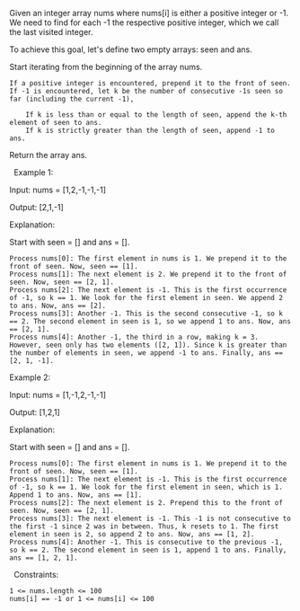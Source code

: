 Given an integer array nums where nums[i] is either a positive integer or -1. We need to find for each -1 the respective positive integer, which we call the last visited integer.

To achieve this goal, let's define two empty arrays: seen and ans.

Start iterating from the beginning of the array nums.


	If a positive integer is encountered, prepend it to the front of seen.
	If -1 is encountered, let k be the number of consecutive -1s seen so far (including the current -1),
	
		If k is less than or equal to the length of seen, append the k-th element of seen to ans.
		If k is strictly greater than the length of seen, append -1 to ans.
	
	


Return the array ans.

 
Example 1:


Input: nums = [1,2,-1,-1,-1]

Output: [2,1,-1]

Explanation:

Start with seen = [] and ans = [].


	Process nums[0]: The first element in nums is 1. We prepend it to the front of seen. Now, seen == [1].
	Process nums[1]: The next element is 2. We prepend it to the front of seen. Now, seen == [2, 1].
	Process nums[2]: The next element is -1. This is the first occurrence of -1, so k == 1. We look for the first element in seen. We append 2 to ans. Now, ans == [2].
	Process nums[3]: Another -1. This is the second consecutive -1, so k == 2. The second element in seen is 1, so we append 1 to ans. Now, ans == [2, 1].
	Process nums[4]: Another -1, the third in a row, making k = 3. However, seen only has two elements ([2, 1]). Since k is greater than the number of elements in seen, we append -1 to ans. Finally, ans == [2, 1, -1].



Example 2:


Input: nums = [1,-1,2,-1,-1]

Output: [1,2,1]

Explanation:

Start with seen = [] and ans = [].


	Process nums[0]: The first element in nums is 1. We prepend it to the front of seen. Now, seen == [1].
	Process nums[1]: The next element is -1. This is the first occurrence of -1, so k == 1. We look for the first element in seen, which is 1. Append 1 to ans. Now, ans == [1].
	Process nums[2]: The next element is 2. Prepend this to the front of seen. Now, seen == [2, 1].
	Process nums[3]: The next element is -1. This -1 is not consecutive to the first -1 since 2 was in between. Thus, k resets to 1. The first element in seen is 2, so append 2 to ans. Now, ans == [1, 2].
	Process nums[4]: Another -1. This is consecutive to the previous -1, so k == 2. The second element in seen is 1, append 1 to ans. Finally, ans == [1, 2, 1].



 
Constraints:


	1 <= nums.length <= 100
	nums[i] == -1 or 1 <= nums[i] <= 100

